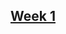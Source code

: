 ## [Week 1](https://github.com/DSPG-2022/DSPG/blob/main/Contributors/Romina/journal_detail/week1.md)
